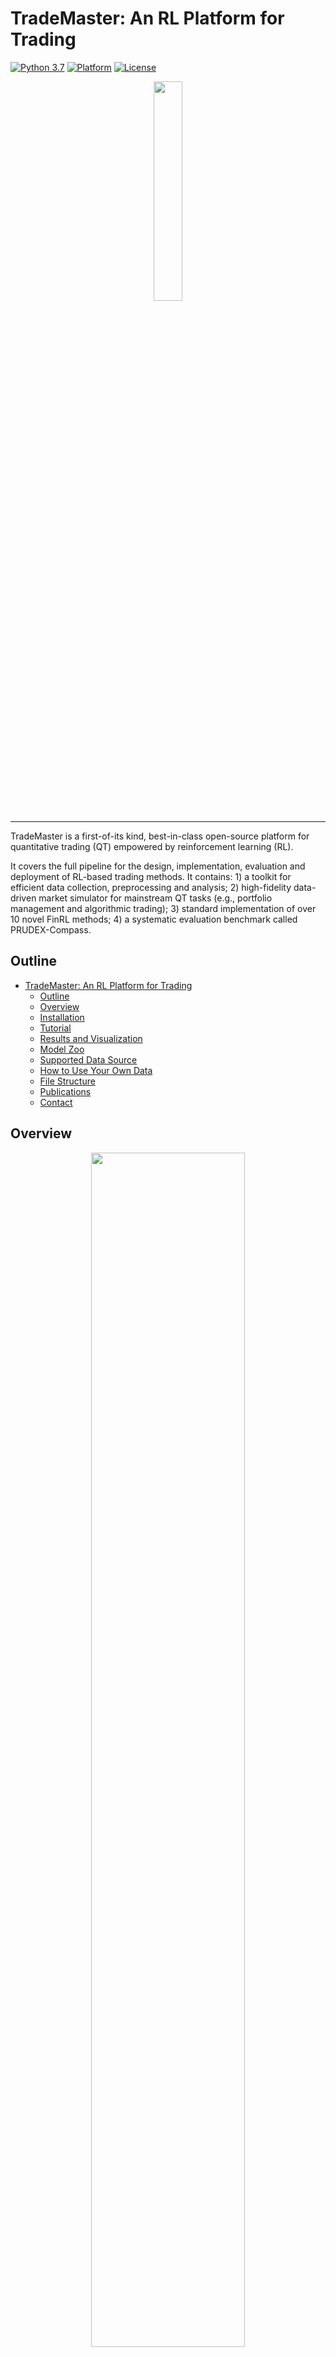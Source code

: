 # TradeMaster: An RL Platform for Trading
[![Python 3.7](https://img.shields.io/badge/python-3.7-blue.svg)](https://www.python.org/downloads/release/python-3713/)
[![Platform](https://img.shields.io/badge/platform-linux%20%7C%20windows%20%7C%20macos-lightgrey)](Platform)
[![License](https://img.shields.io/github/license/ai-gamer/PRUDEX-Compass)](License)

<div align="center">
<img align="center" src=figure/Logo.png width="30%"/>
</div>

***
TradeMaster is a first-of-its kind, best-in-class open-source platform for quantitative trading (QT) empowered by reinforcement learning (RL).

It covers the full pipeline for the design, implementation, evaluation and deployment of RL-based trading methods. It contains: 1) a toolkit for efficient data collection, preprocessing and analysis; 2) high-fidelity data-driven market simulator for mainstream QT tasks (e.g., portfolio management and algorithmic trading); 3) standard implementation of over 10 novel FinRL methods; 4) a systematic evaluation benchmark called PRUDEX-Compass.

## Outline

- [TradeMaster: An RL Platform for Trading](#trademaster-an-rl-platform-for-trading)
  - [Outline](#outline)
  - [Overview](#overview)
  - [Installation](#installation)
  - [Tutorial](#tutorial)
  - [Results and Visualization](#results-and-visualization)
  - [Model Zoo](#model-zoo)
  - [Supported Data Source](#supported-data-source)
  - [How to Use Your Own Data](#how-to-use-your-own-data)
  - [File Structure](#file-structure)
  - [Publications](#publications)
  - [Contact](#contact)

## Overview
<div align="center">
<img align="center" src=figure/Architecture.jpg width="70%"/>
</div>

TradeMaster could be beneficial to a wide range of communities including leading trading firms, startups, financial service providers and personal investors. We hope TradeMaster can make a change for the whole pipeline of FinRL to prevent untrustworthy results and lead successful industry deployment.

## Installation
To install the dependency of `TradeMaster`, run the command:
```
pip install -r requirements.txt
```

## Tutorial
We provide a tutorial for users to get start with.
|  Algorithm  | Dataset |                                                       Code link                                                       |                     Description                      |
| :---------: | :-----: | :-------------------------------------------------------------------------------------------------------------------: | :--------------------------------------------------: |
| Classic RL  |   FX    |   [tutorial](https://github.com/qinmoelei/TradeMaster_reframe/blob/master/tutorial/ClassicalRL_for_PM_on_FX.ipynb)    | Classic RL Algorithms for Portfolio Management on FX |
| DeepScalper | Bitcoin | [tutorial](https://github.com/qinmoelei/TradeMaster_reframe/blob/master/tutorial/DeepScalper_for_AT_on_Bitcoin.ipynb) |     DeepScalper for Algorithm Trading on Crypto      |
|    EIIE     |  DJ30   |      [tutorial](https://github.com/qinmoelei/TradeMaster_reframe/blob/master/tutorial/EIIE_for_PM_on_DJ30.ipynb)      |        EIIE for Portfolio Management on DJ30         |
|    IMIT     |  DJ30   |      [tutorial](https://github.com/qinmoelei/TradeMaster_reframe/blob/master/tutorial/IMIT_for_PM_on_DJ30.ipynb)      |  Investor Imitator for Portfolio Management on DJ30  |
|    SARL     |  DJ30   |      [tutorial](https://github.com/qinmoelei/TradeMaster_reframe/blob/master/tutorial/SARL_for_PM_on_DJ30.ipynb)      |        SARL for Portfolio Management on DJ30         |

## Results and Visualization
The evaluation module of TradeMaster is mainly based on [PRUDEX-Compass](https://github.com/ai-gamer/PRUDEX-Compass), a systematic evaluation toolkit of FinRL methods with 6 axes and 17 measures. We show some results here:

**PRUDEX-Compass** provides an intuitive visual means to give readers a sense of comparability and positioning of FinRL methods. The inner level maps out the relative strength of FinRL methods in terms of each axis, whereas the outer level provides a compact way to visually assess which set-up and evaluation measures are practically reported to point out how comprehensive the evaluation are for FinRL algorithms.

<div align="center">
  <img src="https://github.com/TradeMaster-NTU/TradeMaster/blob/main/tutorial/visualization_data/PRUDEX.jpg" width = 500 height = 400 />
</div>

**PRIDE-Star** is a star plot to evaluate profitability,risk-control and diversity. It contains the normalized score of 8 measures.

<table align="center">
    <tr>
        <td ><center><img src="https://github.com/TradeMaster-NTU/TradeMaster/blob/main/tutorial/visualization_data/A2C.PNG" width = 220 height = 200 />   </center></td>
        <td ><center><img src="https://github.com/TradeMaster-NTU/TradeMaster/blob/main/tutorial/visualization_data/PPO.PNG" width = 220 height = 200 /> </center></td>
        <td ><center><img src="https://github.com/TradeMaster-NTU/TradeMaster/blob/main/tutorial/visualization_data/SAC.PNG" width = 220 height = 200 /> </center></td>
    </tr>
    <tr>
     <td align="center"><center>(a) A2C</center></td><td align="center"><center>(b) PPO</center></td>      <td align="center"><center>(c) SAC</center></td>                   
    </tr>
</table>





**Rank distribution**
plot is a bar plot, where the i-th column in the rank distribution shows the probability that a given method is assigned rank i in the corresponding metrics.

<table align="center">
    <tr>
        <td ><center><img src="https://github.com/TradeMaster-NTU/TradeMaster/blob/main/tutorial/result/visualization/rank-1.png" width = 300 height = 170 />   </center></td>
        <td ><center><img src="https://github.com/TradeMaster-NTU/TradeMaster/blob/main/tutorial/visualization_data/USrank.PNG" width = 300 height = 170 /> </center></td>
        <td ><center><img src="https://github.com/TradeMaster-NTU/TradeMaster/blob/main/tutorial/visualization_data/FXrank.PNG" width = 300 height = 170 /> </center></td>
    </tr>
    <tr>
     <td align="center"><center>(a) All 4 datasets</center></td><td align="center"><center>(b) DJ30</center></td>      <td align="center"><center>(c) FX</center></td>                   
    </tr>
</table>

<!-- <div align="center">
  <img src="https://github.com/qinmoelei/TradeMaster_reframe/blob/master/tutorial/result/visualization/rank-1.png" width = 300 height = 225 />
</div> -->

**Performance profile** reports FinRL methods' score distribution of all runs across the different financial markets that are statistically unbiased and more robust to outliers.


<table align="center">
    <tr>
        <td ><center><img src="https://github.com/TradeMaster-NTU/TradeMaster/blob/main/tutorial/result/visualization/pp-1.png" width = 300 height = 170 />   </center></td>
        <td ><center><img src="https://github.com/TradeMaster-NTU/TradeMaster/blob/master/tutorial/visualization_data/USPP.PNG" width = 300 height = 170 /> </center></td>
        <td ><center><img src="https://github.com/TradeMaster-NTU/TradeMaster/blob/master/tutorial/visualization_data/FXPP.PNG" width = 300 height = 170 /> </center></td>
    </tr>
    <tr>
     <td align="center"><center>(a) All 4 datasets</center></td><td align="center"><center>(b) DJ30</center></td>      <td align="center"><center>(c) FX</center></td>                   
    </tr>
</table>


<!-- <div align="center">
  <img src="https://github.com/qinmoelei/TradeMaster_reframe/blob/master/tutorial/result/visualization/pp-1.png" width = 300 height = 225 />
</div> -->

For more information of the usage of this part, please refer to this [tutorial](https://github.com/qinmoelei/TradeMaster_reframe/blob/master/tutorial/Visualization.ipynb) and this [project](https://github.com/ai-gamer/PRUDEX-Compass)



## Model Zoo
[DeepScalper based on Pytorch (Shuo Sun et al, CIKM 22)](https://arxiv.org/abs/2201.09058)

[SARL based on Pytorch (Yunan Ye et al, AAAI 20)](https://arxiv.org/abs/2002.05780)

[Investor-Imitator based on Pytorch (Yi Ding et al, KDD 18)](https://www.kdd.org/kdd2018/accepted-papers/view/investor-imitator-a-framework-for-trading-knowledge-extraction)

[EIIE based on Pytorch (Jiang et al, 17)](https://arxiv.org/abs/1706.10059)

Classic RL based on Pytorch and Ray: 
[PPO](https://docs.ray.io/en/latest/rllib/rllib-algorithms.html#ppo) [A2C](https://docs.ray.io/en/latest/rllib/rllib-algorithms.html#a3c) [SAC](https://docs.ray.io/en/latest/rllib/rllib-algorithms.html#sac) [DDPG](https://docs.ray.io/en/latest/rllib/rllib-algorithms.html#ddpg) [DQN](https://docs.ray.io/en/latest/rllib/rllib-algorithms.html#dqn) [PG](https://docs.ray.io/en/latest/rllib/rllib-algorithms.html#pg) [TD3](https://docs.ray.io/en/latest/rllib/rllib-algorithms.html#ddpg)

## Supported Data Source
| Dataset |                    Data Source                     |     Type      |     Range and Frequency     | Raw Data | Preprocessed Data |                                            Datasheet                                             |
| :-----: | :------------------------------------------------: | :-----------: | :-------------------------: | :------: | :---------------: | :----------------------------------------------------------------------------------------------: |
|  DJ30   | [YahooFinance](https://pypi.org/project/yfinance/) |   US Stock    | 2012/01/01-2021/12/31, 1day |  OHLCV   | Prices&Indicators |   [DJ30](https://github.com/qinmoelei/TradeMaster_reframe/blob/master/data/data/dj30/DJ30.pdf)   |
|   FX    |    [Kaggle](https://pypi.org/project/yfinance/)    |      FX       | 2000/01/01-2019/12/31, 1day |  OHLCV   | Prices&Indicators |   [FX](https://github.com/qinmoelei/TradeMaster_reframe/blob/master/data/data/exchange/FX.pdf)   |
| Crypto  |    [Kaggle](https://pypi.org/project/yfinance/)    |    Crypto     | 2013/04/29-2021/07/06, 1day |  OHLCV   | Prices&Indicators | [Crypto](https://github.com/qinmoelei/TradeMaster_reframe/blob/master/data/data/exchange/FX.pdf) |
|  SZ50   |      [JoinQuant](https://www.joinquant.com/)       | CN Securities | 2009/01/02-2021-01-01, 1day |  OHLCV   | Prices&Indicators |   [SZ50](https://github.com/qinmoelei/TradeMaster_reframe/tree/master/data/data/sz50/SZ50.pdf)   |

## How to Use Your Own Data
TradeMaster supports financial data with open, high, low, close, volume (OHLCV) raw informations as:

<div align="center">
<img align="center" src=figure/ohlcv.jpg width="70%"/>
</div>

we compute 10 technical indicators to describe the financial markets:

<div align="center">
<img align="center" src=figure/feature.jpg width="40%"/>
</div>

Users can adapt their data with prefered features by changing the data loading and feature calculation part with corresponding input and output size.
We plan to support limit order book (LOB) and altervative data such as text and graph in the future.

## File Structure
```
|-- agent
|   |-- ClassicRL
|   |-- DeepScalper
|   |-- DeepTrader
|   |-- EIIE
|   |-- Investor_Imitator
|   |-- SARL
|-- config
|   |-- input_config
|   |-- output_config
|-- data
|   |-- download_data.py
|   |-- preprocess.py
|   |-- data
|       |-- BTC
|       |-- dj30
|       |-- exchange
|       |-- sz50
|-- env
|   |-- AT
|   |-- OE
|   |-- PM
|-- experiment
|-- figure
|-- result
|-- tutorial
|   |-- ClassRL_for_PM_on_FX.ipynb
|   |-- DeepScalper_for_AT_on_Bitcoin.ipynb
|   |-- EIIE_for_PM_on_DJ30.ipynb
|   |-- IMIT_for_PM_on_DJ30.ipynb
|   |-- SARL_for_PM_on_DJ30.ipynb
|   |-- Visualization.ipynb
|-- visualization
|   |-- compass
|   |-- exen
|   |-- ocatgon
|   |-- performance_profile
|   |-- rank
|-- README.md
|-- requirement.txt

```

## Publications
[Deep Reinforcement Learning for Quantitative Trading: Challenges and Opportunities](https://ieeexplore.ieee.org/abstract/document/9779600) *IEEE Intelligent System*

[DeepScalper: A Risk-Aware Reinforcement Learning Framework to Capture Fleeting Intraday Trading Opportunities](https://arxiv.org/abs/2201.09058) *CIKM 22*

[Reinforcement Learning for Quantitative Trading (Survey)](https://arxiv.org/abs/2109.13851)

[PRUDEX-Compass: Towards Systematic Evaluation of Reinforcement Learning in Financial Markets](https://openreview.net/forum?id=Vhb-awTdHCh)

[Commission Fee is not Enough: A Hierarchical Reinforced Framework for Portfolio Management](https://ojs.aaai.org/index.php/AAAI/article/view/16142) *AAAI 21*
## Contact
